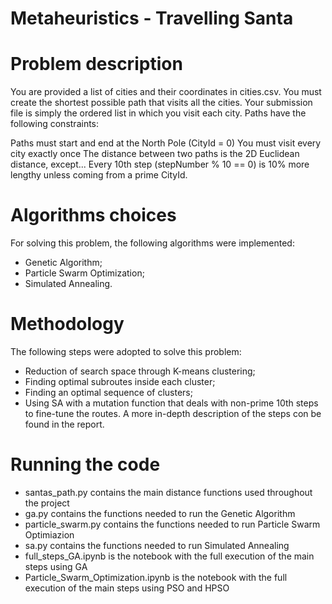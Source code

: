 # Metaheuristics - Travelling Santa

# Problem description
You are provided a list of cities and their coordinates in cities.csv. You must create the shortest possible path that visits all the cities. Your submission file is simply the ordered list in which you visit each city. Paths have the following constraints:

Paths must start and end at the North Pole (CityId = 0)
You must visit every city exactly once
The distance between two paths is the 2D Euclidean distance, except...
Every 10th step (stepNumber % 10 == 0) is 10% more lengthy unless coming from a prime CityId.

# Algorithms choices
For solving this problem, the following algorithms were implemented:
- Genetic Algorithm;
- Particle Swarm Optimization;
- Simulated Annealing.

# Methodology
The following steps were adopted to solve this problem:
- Reduction of search space through K-means clustering;
- Finding optimal subroutes inside each cluster;
- Finding an optimal sequence of clusters;
- Using SA with a mutation function that deals with non-prime 10th steps to fine-tune the routes.
A more in-depth description of the steps con be found in the report.

# Running the code
- santas_path.py contains the main distance functions used throughout the project
- ga.py contains the functions needed to run the Genetic Algorithm
- particle_swarm.py contains the functions needed to run Particle Swarm Optimiazion
- sa.py contains the functions needed to run Simulated Annealing
- full_steps_GA.ipynb is the notebook with the full execution of the main steps using GA
- Particle_Swarm_Optimization.ipynb is the notebook with the full execution of the main steps using PSO and HPSO
